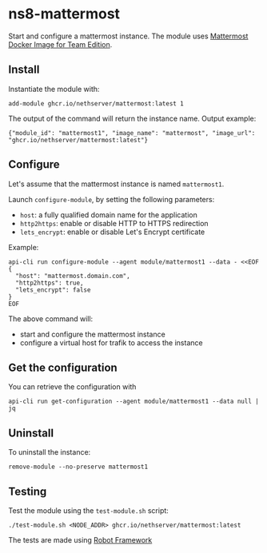# ns8-mattermost

Start and configure a mattermost instance.
The module uses [Mattermost Docker Image for Team Edition](https://hub.docker.com/r/mattermost/mattermost-team-edition).

## Install

Instantiate the module with:

    add-module ghcr.io/nethserver/mattermost:latest 1

The output of the command will return the instance name.
Output example:

    {"module_id": "mattermost1", "image_name": "mattermost", "image_url": "ghcr.io/nethserver/mattermost:latest"}

## Configure

Let's assume that the mattermost instance is named `mattermost1`.

Launch `configure-module`, by setting the following parameters:
- `host`: a fully qualified domain name for the application
- `http2https`: enable or disable HTTP to HTTPS redirection
- `lets_encrypt`: enable or disable Let's Encrypt certificate

Example:

```
api-cli run configure-module --agent module/mattermost1 --data - <<EOF
{
  "host": "mattermost.domain.com",
  "http2https": true,
  "lets_encrypt": false
}
EOF
```

The above command will:
- start and configure the mattermost instance
- configure a virtual host for trafik to access the instance

## Get the configuration
You can retrieve the configuration with

```
api-cli run get-configuration --agent module/mattermost1 --data null | jq
```

## Uninstall

To uninstall the instance:

    remove-module --no-preserve mattermost1

## Testing

Test the module using the `test-module.sh` script:


    ./test-module.sh <NODE_ADDR> ghcr.io/nethserver/mattermost:latest

The tests are made using [Robot Framework](https://robotframework.org/)
